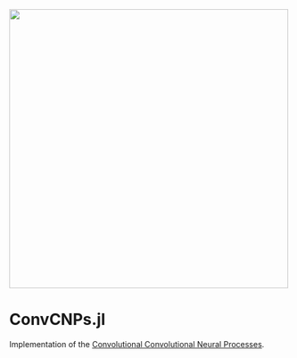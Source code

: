 <img src="https://github.com/wesselb/ConvCNPs.jl/raw/master/loop.gif" width="500px" />

# ConvCNPs.jl

Implementation of the [Convolutional Convolutional Neural Processes](https://openreview.net/forum?id=Skey4eBYPS).
